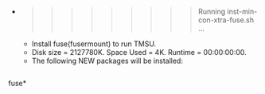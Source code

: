 * >>>>>>>>> Running inst-min-con-xtra-fuse.sh ...
  * Install fuse(fusermount) to run TMSU.
  * Disk size = 2127780K. Space Used = 4K. Runtime = 00:00:00:00.
  * The following NEW packages will be installed:
  ```bash
fuse*
  ```
